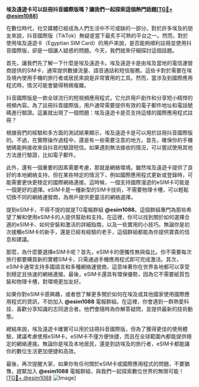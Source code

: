 **埃及遠遊卡可以註冊抖音國際版嗎？讓我們一起探索這個熱門話題[[TG💪+ @esim1088](https://t.me/s/esim1088)]**

在數位時代，社交媒體已經成為人們生活中不可或缺的一部分。對於許多埃及的朋友來說，抖音國際版（TikTok）無疑是當下最炙手可熱的平台之一。然而，對於使用埃及遠遊卡（Egyptian SIM Card）的用戶來說，是否能夠順利註冊並使用抖音國際版，卻是一個讓人疑惑的問題。今天，我們就來仔細探討這個話題。

首先，讓我們先了解一下什麼是埃及遠遊卡。埃及遠遊卡是由埃及當地的電信運營商提供的SIM卡，通常提供數據流量、語音通話和短信服務。這些卡對於需要在埃及境內使用手機的旅行者或居民來說是非常實用的工具。然而，當涉及到國際應用程式時，情況可能會變得稍微複雜。

抖音國際版是一款全球流行的短視頻應用程式，它允許用戶創作和分享短小精悍的視頻內容。為了註冊抖音國際版，用戶通常需要提供有效的電子郵件地址和電話號碼進行驗證。這裏就出現了一個問題：埃及遠遊卡是否支持這樣的國際應用程式註冊？

根據我們的經驗和多方面的測試結果顯示，埃及遠遊卡是可以用於註冊抖音國際版的。不過，在實際操作過程中，還是有一些需要注意的地方。首先，確保你的手機號碼能夠接收來自抖音的驗證短信。如果遇到無法接收的情況，可以嘗試使用其他方法進行驗證，比如電子郵件。

此外，還有一個重要的因素需要考慮，那就是網絡環境。雖然埃及遠遊卡提供了良好的本地網絡支持，但在某些特定的情況下，例如國際應用程式更新或登錄時，可能需要更快更穩定的國際網絡連接。這時候，一個支持國際漫遊的eSIM卡可能是一個更好的選擇。eSIM卡是一種新型的SIM卡技術，不需要物理卡槽，可以輕鬆切換不同的網絡運營商，為用戶提供更靈活的網絡選擇。

提到eSIM卡，不得不提的就是TG電報群組 **@esim1088**。這個群組專門為那些希望了解和使用eSIM卡的人提供幫助和支持。在這裡，你可以找到關於如何選擇合適的eSIM卡、如何安裝和激活的詳細指南，以及一些實用的小技巧。無論你是初次接觸eSIM卡的新手，還是已經有經驗的老手，這個群組都能為你提供寶貴的信息和建議。

那麼，為什麼要選擇eSIM卡呢？首先，eSIM卡的便攜性無與倫比。你不需要每次旅行都要購買新的實體SIM卡，只需通過手機應用程式即可完成激活。其次，eSIM卡通常支持多國語言和多種網絡運營商，這意味著你在世界各地都可以享受到穩定且快速的網絡連接。最後，eSIM卡還具有環保優勢，因為它不需要紙質包裝和物理卡槽，對環境更加友好。

如果你對eSIM卡感興趣，或者想了解更多關於如何在埃及或其他國家使用國際應用程式的資訊，不妨加入 **@esim1088** 電報群組。在這裡，你會遇到一群熱愛科技、喜歡分享知識的志同道合者。他們會隨時為你解答疑問，並提供最新的技術動態。

總結來說，埃及遠遊卡確實可以用於註冊抖音國際版，但為了獲得更佳的使用體驗，建議考慮使用eSIM卡。eSIM卡不僅方便快捷，而且在全球範圍內都能提供穩定的網絡連接。無論你是埃及本地居民，還是到訪埃及的旅行者，eSIM卡都能讓你的數位生活更加便捷和高效。

最後，再次提醒大家，如果你有任何關於eSIM卡或國際應用程式的問題，不要猶豫，趕緊加入 **@esim1088** 電報群組，與我們一起探索數位世界的無限可能！[[TG💪+ @esim1088](https://t.me/s/esim1088) ![Image](https://i.postimg.cc/4NQfJmqS/Snipaste-2025-05-13-00-14-12.png)]